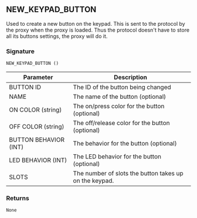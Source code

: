 ## NEW\_KEYPAD\_BUTTON

Used to create a new button on the keypad. This is sent to the protocol by the proxy when the proxy is loaded. Thus the protocol doesn't have to store all its buttons settings, the proxy will do it.


### Signature

`NEW_KEYPAD_BUTTON ()`


| Parameter | Description |
| --- | --- |
| BUTTON ID | The ID of the button being changed |
| NAME | The name of the button (optional) |
| ON COLOR (string) |  The on/press color for the button (optional) |
| OFF COLOR  (string) |The off/release color for the button (optional) |
| BUTTON BEHAVIOR (INT) | The behavior for the button (optional) |
| LED BEHAVIOR (INT) | The LED behavior for the button (optional) |
| SLOTS | The number of slots the button takes up on the keypad. |

### Returns

`None`

